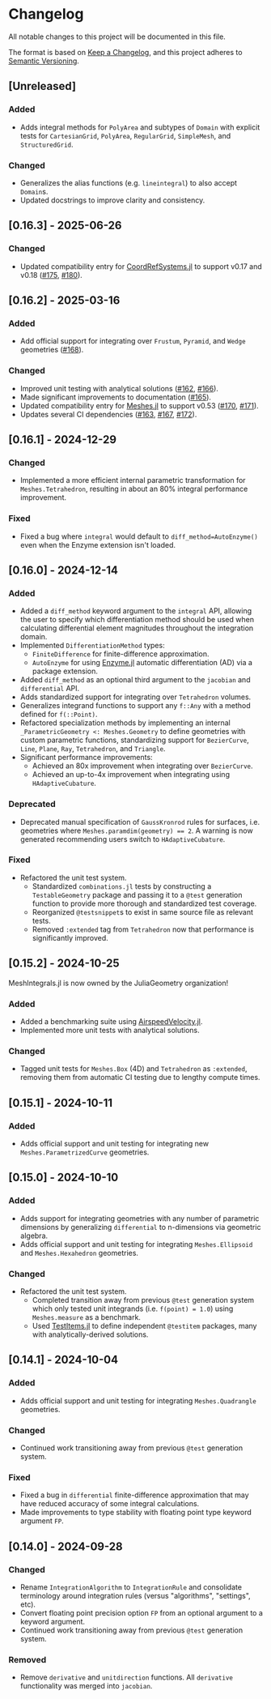 # Changelog

All notable changes to this project will be documented in this file.

The format is based on [Keep a Changelog](https://keepachangelog.com/en/1.1.0/),
and this project adheres to [Semantic Versioning](https://semver.org/spec/v2.0.0.html).

## [Unreleased]

### Added

- Adds integral methods for `PolyArea` and subtypes of `Domain` with explicit tests for `CartesianGrid`, `PolyArea`, `RegularGrid`, `SimpleMesh`, and `StructuredGrid`.

### Changed

- Generalizes the alias functions (e.g. `lineintegral`) to also accept `Domain`s.
- Updated docstrings to improve clarity and consistency.


## [0.16.3] - 2025-06-26

### Changed

- Updated compatibility entry for [CoordRefSystems.jl](https://github.com/JuliaEarth/CoordRefSystems.jl) to support v0.17 and v0.18 ([#175](https://github.com/JuliaGeometry/MeshIntegrals.jl/pull/175), [#180](https://github.com/JuliaGeometry/MeshIntegrals.jl/pull/180)).


## [0.16.2] - 2025-03-16

### Added

- Add official support for integrating over `Frustum`, `Pyramid`, and `Wedge` geometries ([#168](https://github.com/JuliaGeometry/MeshIntegrals.jl/pull/168)).

### Changed

- Improved unit testing with analytical solutions ([#162](https://github.com/JuliaGeometry/MeshIntegrals.jl/pull/162), [#166](https://github.com/JuliaGeometry/MeshIntegrals.jl/pull/166)).
- Made significant improvements to documentation ([#165](https://github.com/JuliaGeometry/MeshIntegrals.jl/pull/165)).
- Updated compatibility entry for [Meshes.jl](https://github.com/JuliaGeometry/Meshes.jl) to support v0.53 ([#170](https://github.com/JuliaGeometry/MeshIntegrals.jl/pull/170), [#171](https://github.com/JuliaGeometry/MeshIntegrals.jl/pull/171)).
- Updates several CI dependencies ([#163](https://github.com/JuliaGeometry/MeshIntegrals.jl/pull/163), [#167](https://github.com/JuliaGeometry/MeshIntegrals.jl/pull/167), [#172](https://github.com/JuliaGeometry/MeshIntegrals.jl/pull/172)).


## [0.16.1] - 2024-12-29

### Changed

- Implemented a more efficient internal parametric transformation for `Meshes.Tetrahedron`, resulting in about an 80% integral performance improvement.

### Fixed

- Fixed a bug where `integral` would default to `diff_method=AutoEnzyme()` even when the Enzyme extension isn't loaded.


## [0.16.0] - 2024-12-14

### Added

- Added a `diff_method` keyword argument to the `integral` API, allowing the user to specify which differentiation method should be used when calculating differential element magnitudes throughout the integration domain.
- Implemented `DifferentiationMethod` types:
    - `FiniteDifference` for finite-difference approximation.
    - `AutoEnzyme` for using [Enzyme.jl](https://github.com/EnzymeAD/Enzyme.jl) automatic differentiation (AD) via a package extension.
- Added `diff_method` as an optional third argument to the `jacobian` and `differential` API.
- Adds standardized support for integrating over `Tetrahedron` volumes.
- Generalizes integrand functions to support any `f::Any` with a method defined for `f(::Point)`.
- Refactored specialization methods by implementing an internal `_ParametricGeometry <: Meshes.Geometry` to define geometries with custom parametric functions, standardizing support for `BezierCurve`, `Line`, `Plane`, `Ray`, `Tetrahedron`, and `Triangle`.
- Significant performance improvements:
  - Achieved an 80x improvement when integrating over `BezierCurve`.
  - Achieved an up-to-4x improvement when integrating using `HAdaptiveCubature`.

### Deprecated

- Deprecated manual specification of `GaussKronrod` rules for surfaces, i.e. geometries where `Meshes.paramdim(geometry) == 2`. A warning is now generated recommending users switch to `HAdaptiveCubature`.

### Fixed

- Refactored the unit test system.
  - Standardized `combinations.jl` tests by constructing a `TestableGeometry` package and passing it to a `@test` generation function to provide more thorough and standardized test coverage.
  - Reorganized `@testsnippet`s to exist in same source file as relevant tests.
  - Removed `:extended` tag from `Tetrahedron` now that performance is significantly improved.


## [0.15.2] - 2024-10-25

MeshIntegrals.jl is now owned by the JuliaGeometry organization!

### Added

- Added a benchmarking suite using [AirspeedVelocity.jl](https://github.com/MilesCranmer/AirspeedVelocity.jl).
- Implemented more unit tests with analytical solutions.

### Changed

- Tagged unit tests for `Meshes.Box` (4D) and `Tetrahedron` as `:extended`, removing them from automatic CI testing due to lengthy compute times.


## [0.15.1] - 2024-10-11

### Added

- Adds official support and unit testing for integrating new `Meshes.ParametrizedCurve` geometries.


## [0.15.0] - 2024-10-10

### Added

- Adds support for integrating geometries with any number of parametric dimensions by generalizing `differential` to n-dimensions via geometric algebra.
- Adds official support and unit testing for integrating `Meshes.Ellipsoid` and `Meshes.Hexahedron` geometries.

### Changed

- Refactored the unit test system.
    - Completed transition away from previous `@test` generation system which only tested unit integrands (i.e. `f(point) = 1.0`) using `Meshes.measure` as a benchmark.
    - Used [TestItems.jl](https://github.com/julia-vscode/TestItems.jl) to define independent `@testitem` packages, many with analytically-derived solutions.


## [0.14.1] - 2024-10-04

### Added

- Adds official support and unit testing for integrating `Meshes.Quadrangle` geometries.

### Changed

- Continued work transitioning away from previous `@test` generation system.

### Fixed

- Fixed a bug in `differential` finite-difference approximation that may have reduced accuracy of some integral calculations.
- Made improvements to type stability with floating point type keyword argument `FP`.


## [0.14.0] - 2024-09-28

### Changed

- Rename `IntegrationAlgorithm` to `IntegrationRule` and consolidate terminology around integration rules (versus "algorithms", "settings", etc).
- Convert floating point precision option `FP` from an optional argument to a keyword argument.
- Continued work transitioning away from previous `@test` generation system.

### Removed

- Remove `derivative` and `unitdirection` functions. All `derivative` functionality was merged into `jacobian`.

